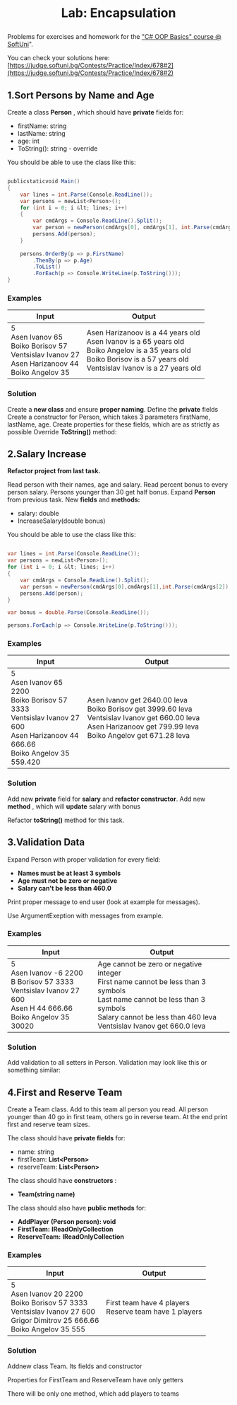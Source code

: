 # <p align="center"> Lab:  Encapsulation </p>

Problems for exercises and homework for the [&quot;C# OOP Basics&quot; course @ SoftUni](https://softuni.bg/trainings/1636/c-sharp-oop-basics-june-2017)&quot;.

You can check your solutions here: [https://judge.softuni.bg/Contests/Practice/Index/678#2](https://judge.softuni.bg/Contests/Practice/Index/678#2)

## 1.Sort Persons by Name and Age

Create a class **Person** , which should have **private** fields for:

- firstName: string
- lastName: string
- age: int
- ToString(): string - override

You should be able to use the class like this:

``` csharp

publicstaticvoid Main()
{    
    var lines = int.Parse(Console.ReadLine());
    var persons = newList<Person>();    
    for (int i = 0; i &lt; lines; i++)    
    {        
        var cmdArgs = Console.ReadLine().Split();  
        var person = newPerson(cmdArgs[0], cmdArgs[1], int.Parse(cmdArgs[2])); 
        persons.Add(person);   
    }     
    
    persons.OrderBy(p => p.FirstName)
        .ThenBy(p => p.Age)           
        .ToList()           
        .ForEach(p => Console.WriteLine(p.ToString()));
} 

```

### Examples

| **Input** | **Output** |
| --- | --- |
| 5 <br/> Asen Ivanov 65 <br/> Boiko Borisov 57 <br/> Ventsislav Ivanov 27 <br/> Asen Harizanoov 44 <br/> Boiko Angelov 35 | Asen Harizanoov is a 44 years old <br/> Asen Ivanov is a 65 years old <br/> Boiko Angelov is a 35 years old <br/> Boiko Borisov is a 57 years old <br/> Ventsislav Ivanov is a 27 years old |

### Solution

Create a **new class** and ensure **proper naming**. Define the **private** fields
Create a constructor for Person, which takes 3 parameters firstName, lastName, age.
Create properties for these fields, which are as strictly as possible
Override **ToString()** method:

## 2.Salary Increase

**Refactor project from last task.**

Read person with their names, age and salary. Read percent bonus to every person salary. Persons younger than 30 get half bonus. Expand **Person** from previous task. New **fields** and **methods:**

- salary: double
- IncreaseSalary(double bonus)

You should be able to use the class like this:


``` csharp

var lines = int.Parse(Console.ReadLine());
var persons = newList<Person>();
for (int i = 0; i &lt; lines; i++)
{
    var cmdArgs = Console.ReadLine().Split();
    var person = newPerson(cmdArgs[0],cmdArgs[1],int.Parse(cmdArgs[2]),double.Parse(cmdArgs[3]));
    persons.Add(person);
}

var bonus = double.Parse(Console.ReadLine());

persons.ForEach(p => Console.WriteLine(p.ToString())); 

```

### Examples

| **Input** | **Output** |
| --- | --- |
| 5 <br/> Asen Ivanov 65 2200 <br/> Boiko Borisov 57 3333 <br/> Ventsislav Ivanov 27 600 <br/> Asen Harizanoov 44 666.66 <br/> Boiko Angelov 35 559.420 | Asen Ivanov get 2640.00 leva <br/> Boiko Borisov get 3999.60 leva Ventsislav Ivanov get 660.00 leva <br/> Asen Harizanoov get 799.99 leva <br/> Boiko Angelov get 671.28 leva |

### Solution

Add new **private** field for **salary** and **refactor constructor**. Add new **method** , which will **update** salary with bonus

Refactor **toString()** method for this task.

## 3.Validation Data

Expand Person with proper validation for every field:

- **Names must be at least 3 symbols**
- **Age must not be zero or negative**
- **Salary can&#39;t be less than 460.0**

Print proper message to end user (look at example for messages).

Use ArgumentExeption with messages from example.

### Examples

| **Input** | **Output** |
| --- | --- |
| 5 <br/> Asen Ivanov -6 2200 <br/> B Borisov 57 3333 <br/> Ventsislav Ivanov 27 600 <br/> Asen H 44 666.66 <br/> Boiko Angelov 35 30020 | Age cannot be zero or negative integer <br/> First name cannot be less than 3 symbols <br/> Last name cannot be less than 3 symbols <br/> Salary cannot be less than 460 leva <br/> Ventsislav Ivanov get 660.0 leva |

### Solution

Add validation to all setters in Person. Validation may look like this or something similar:

## 4.First and Reserve Team

Create a Team class. Add to this team all person you read. All person younger than 40 go in first team, others go in reverse team. At the end print first and reserve team sizes.

The class should have **private fields** for:

- name: string
- firstTeam: **List&lt;Person&gt;**
- reserveTeam: **List&lt;Person&gt;**

The class should have **constructors** :

- **Team(string name)**

The class should also have **public methods** for:

- **AddPlayer** **(Person person): void**
- **FirstTeam:**   **IReadOnlyCollection**
- **ReserveTeam:**   **IReadOnlyCollection**

### Examples

| **Input** | **Output** |
| --- | --- |
| 5 <br/> Asen Ivanov 20 2200 <br/> Boiko Borisov 57 3333 <br/> Ventsislav Ivanov 27 600 <br/> Grigor Dimitrov 25 666.66 <br/> Boiko Angelov 35 555 | First team have 4 players <br/> Reserve team have 1 players |

### Solution

Addnew class Team. Its fields and constructor

Properties for FirstTeam and ReserveTeam have only getters

There will be only one method, which add players to teams
